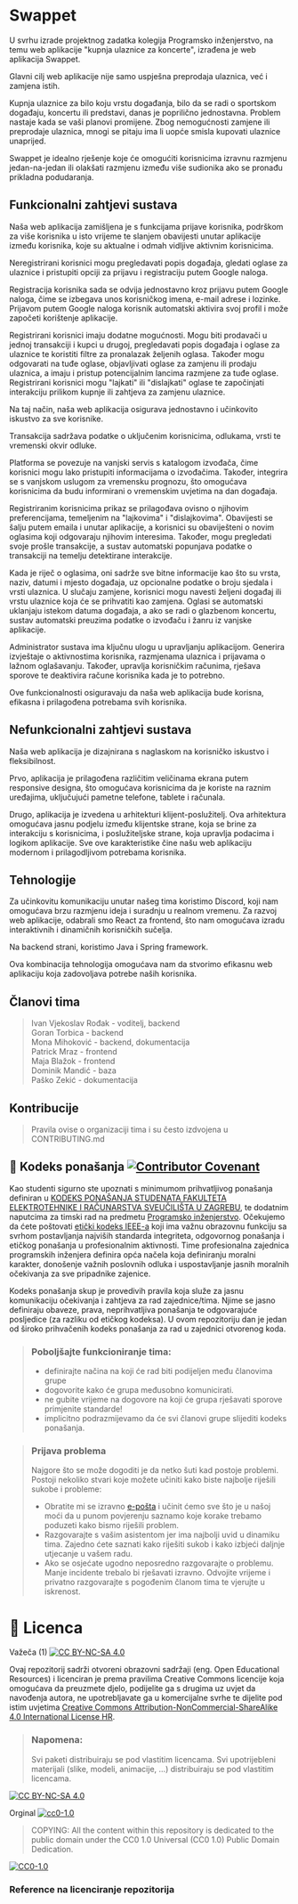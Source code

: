 # Swappet

U svrhu izrade projektnog zadatka kolegija Programsko inženjerstvo, na temu web aplikacije "kupnja ulaznice za koncerte", izrađena je web aplikacija Swappet. 

Glavni cilj web aplikacije nije samo uspješna preprodaja ulaznica, već i zamjena istih.

Kupnja ulaznice za bilo koju vrstu događanja, bilo da se radi o sportskom događaju, koncertu ili predstavi, danas je poprilično jednostavna. Problem nastaje kada se vaši planovi promijene. Zbog nemogućnosti zamjene ili preprodaje ulaznica, mnogi se pitaju ima li uopće smisla kupovati ulaznice unaprijed. 

Swappet je idealno rješenje koje će omogućiti korisnicima izravnu razmjenu jedan-na-jedan ili olakšati razmjenu između više sudionika ako se pronađu prikladna podudaranja.

## Funkcionalni zahtjevi sustava
Naša web aplikacija zamišljena je s funkcijama prijave korisnika, podrškom za više korisnika u isto vrijeme te slanjem obavijesti unutar aplikacije između korisnika, koje su aktualne i odmah vidljive aktivnim korisnicima.

Neregistrirani korisnici mogu pregledavati popis događaja, gledati oglase za ulaznice i pristupiti opciji za prijavu i registraciju putem Google naloga.

Registracija korisnika sada se odvija jednostavno kroz prijavu putem Google naloga, čime se izbegava unos korisničkog imena, e-mail adrese i lozinke. Prijavom putem Google naloga korisnik automatski aktivira svoj profil i može započeti korištenje aplikacije.

Registrirani korisnici imaju dodatne mogućnosti. Mogu biti prodavači u jednoj transakciji i kupci u drugoj, pregledavati popis događaja i oglase za ulaznice te koristiti filtre za pronalazak željenih oglasa. Također mogu odgovarati na tuđe oglase, objavljivati oglase za zamjenu ili prodaju ulaznica, a imaju i pristup potencijalnim lancima razmjene za tuđe oglase. Registrirani korisnici mogu "lajkati" ili "dislajkati" oglase te započinjati interakciju prilikom kupnje ili zahtjeva za zamjenu ulaznice.

Na taj način, naša web aplikacija osigurava jednostavno i učinkovito iskustvo za sve korisnike.

Transakcija sadržava podatke o uključenim korisnicima, odlukama, vrsti te vremenski okvir odluke.

Platforma se povezuje na vanjski servis s katalogom izvođača, čime korisnici mogu lako pristupiti informacijama o izvođačima. Također, integrira se s vanjskom uslugom za vremensku prognozu, što omogućava korisnicima da budu informirani o vremenskim uvjetima na dan događaja.

Registriranim korisnicima prikaz se prilagođava ovisno o njihovim preferencijama, temeljenim na "lajkovima" i "dislajkovima". Obavijesti se šalju putem emaila i unutar aplikacije, a korisnici su obaviješteni o novim oglasima koji odgovaraju njihovim interesima. Također, mogu pregledati svoje prošle transakcije, a sustav automatski popunjava podatke o transakciji na temelju detektirane interakcije.

Kada je riječ o oglasima, oni sadrže sve bitne informacije kao što su vrsta, naziv, datumi i mjesto događaja, uz opcionalne podatke o broju sjedala i vrsti ulaznica. U slučaju zamjene, korisnici mogu navesti željeni događaj ili vrstu ulaznice koja će se prihvatiti kao zamjena. Oglasi se automatski uklanjaju istekom datuma događaja, a ako se radi o glazbenom koncertu, sustav automatski preuzima podatke o izvođaču i žanru iz vanjske aplikacije.

Administrator sustava ima ključnu ulogu u upravljanju aplikacijom. Generira izvještaje o aktivnostima korisnika, razmjenama ulaznica i prijavama o lažnom oglašavanju. Također, upravlja korisničkim računima, rješava sporove te deaktivira račune korisnika kada je to potrebno.

Ove funkcionalnosti osiguravaju da naša web aplikacija bude korisna, efikasna i prilagođena potrebama svih korisnika. 

## Nefunkcionalni zahtjevi sustava
Naša web aplikacija je dizajnirana s naglaskom na korisničko iskustvo i fleksibilnost. 

Prvo, aplikacija je prilagođena različitim veličinama ekrana putem responsive designa, što omogućava korisnicima da je koriste na raznim uređajima, uključujući pametne telefone, tablete i računala.

Drugo, aplikacija je izvedena u arhitekturi klijent-poslužitelj. Ova arhitektura omogućava jasnu podjelu između klijentske strane, koja se brine za interakciju s korisnicima, i poslužiteljske strane, koja upravlja podacima i logikom aplikacije.
Sve ove karakteristike čine našu web aplikaciju modernom i prilagodljivom potrebama korisnika.

## Tehnologije
Za učinkovitu komunikaciju unutar našeg tima koristimo Discord, koji nam omogućava brzu razmjenu ideja i suradnju u realnom vremenu. Za razvoj web aplikacije, odabrali smo React za frontend, što nam omogućava izradu interaktivnih i dinamičnih korisničkih sučelja. 

Na backend strani, koristimo Java i Spring framework. 

Ova kombinacija tehnologija omogućava nam da stvorimo efikasnu web aplikaciju koja zadovoljava potrebe naših korisnika.

## Članovi tima 
> Ivan Vjekoslav Rođak - voditelj, backend  
> Goran Torbica - backend  
> Mona Mihoković - backend, dokumentacija  
> Patrick Mraz - frontend  
> Maja Blažok - frontend  
> Dominik Mandić - baza  
> Paško Zekić - dokumentacija  

## Kontribucije
>Pravila ovise o organizaciji tima i su često izdvojena u CONTRIBUTING.md



## 📝 Kodeks ponašanja [![Contributor Covenant](https://img.shields.io/badge/Contributor%20Covenant-2.1-4baaaa.svg)](CODE_OF_CONDUCT.md)
Kao studenti sigurno ste upoznati s minimumom prihvatljivog ponašanja definiran u [KODEKS PONAŠANJA STUDENATA FAKULTETA ELEKTROTEHNIKE I RAČUNARSTVA SVEUČILIŠTA U ZAGREBU](https://www.fer.hr/_download/repository/Kodeks_ponasanja_studenata_FER-a_procisceni_tekst_2016%5B1%5D.pdf), te dodatnim naputcima za timski rad na predmetu [Programsko inženjerstvo](https://wwww.fer.hr).
Očekujemo da ćete poštovati [etički kodeks IEEE-a](https://www.ieee.org/about/corporate/governance/p7-8.html) koji ima važnu obrazovnu funkciju sa svrhom postavljanja najviših standarda integriteta, odgovornog ponašanja i etičkog ponašanja u profesionalnim aktivnosti. Time profesionalna zajednica programskih inženjera definira opća načela koja definiranju  moralni karakter, donošenje važnih poslovnih odluka i uspostavljanje jasnih moralnih očekivanja za sve pripadnike zajenice.

Kodeks ponašanja skup je provedivih pravila koja služe za jasnu komunikaciju očekivanja i zahtjeva za rad zajednice/tima. Njime se jasno definiraju obaveze, prava, neprihvatljiva ponašanja te  odgovarajuće posljedice (za razliku od etičkog kodeksa). U ovom repozitoriju dan je jedan od široko prihvačenih kodeks ponašanja za rad u zajednici otvorenog koda.
>### Poboljšajte funkcioniranje tima:
>* definirajte načina na koji će rad biti podijeljen među članovima grupe
>* dogovorite kako će grupa međusobno komunicirati.
>* ne gubite vrijeme na dogovore na koji će grupa rješavati sporove primjenite standarde!
>* implicitno podrazmijevamo da će svi članovi grupe slijediti kodeks ponašanja.
 
>###  Prijava problema
>Najgore što se može dogoditi je da netko šuti kad postoje problemi. Postoji nekoliko stvari koje možete učiniti kako biste najbolje riješili sukobe i probleme:
>* Obratite mi se izravno [e-pošta](mailto:vlado.sruk@fer.hr) i  učinit ćemo sve što je u našoj moći da u punom povjerenju saznamo koje korake trebamo poduzeti kako bismo riješili problem.
>* Razgovarajte s vašim asistentom jer ima najbolji uvid u dinamiku tima. Zajedno ćete saznati kako riješiti sukob i kako izbjeći daljnje utjecanje u vašem radu.
>* Ako se osjećate ugodno neposredno razgovarajte o problemu. Manje incidente trebalo bi rješavati izravno. Odvojite vrijeme i privatno razgovarajte s pogođenim članom tima te vjerujte u iskrenost.

# 📝 Licenca
Važeča (1)
[![CC BY-NC-SA 4.0][cc-by-nc-sa-shield]][cc-by-nc-sa]

Ovaj repozitorij sadrži otvoreni obrazovni sadržaji (eng. Open Educational Resources)  i licenciran je prema pravilima Creative Commons licencije koja omogućava da preuzmete djelo, podijelite ga s drugima uz 
uvjet da navođenja autora, ne upotrebljavate ga u komercijalne svrhe te dijelite pod istim uvjetima [Creative Commons Attribution-NonCommercial-ShareAlike 4.0 International License HR][cc-by-nc-sa].
>
> ### Napomena:
>
> Svi paketi distribuiraju se pod vlastitim licencama.
> Svi upotrijebleni materijali  (slike, modeli, animacije, ...) distribuiraju se pod vlastitim licencama.

[![CC BY-NC-SA 4.0][cc-by-nc-sa-image]][cc-by-nc-sa]

[cc-by-nc-sa]: https://creativecommons.org/licenses/by-nc/4.0/deed.hr 
[cc-by-nc-sa-image]: https://licensebuttons.net/l/by-nc-sa/4.0/88x31.png
[cc-by-nc-sa-shield]: https://img.shields.io/badge/License-CC%20BY--NC--SA%204.0-lightgrey.svg

Orginal [![cc0-1.0][cc0-1.0-shield]][cc0-1.0]
>
>COPYING: All the content within this repository is dedicated to the public domain under the CC0 1.0 Universal (CC0 1.0) Public Domain Dedication.
>
[![CC0-1.0][cc0-1.0-image]][cc0-1.0]

[cc0-1.0]: https://creativecommons.org/licenses/by/1.0/deed.en
[cc0-1.0-image]: https://licensebuttons.net/l/by/1.0/88x31.png
[cc0-1.0-shield]: https://img.shields.io/badge/License-CC0--1.0-lightgrey.svg

### Reference na licenciranje repozitorija
